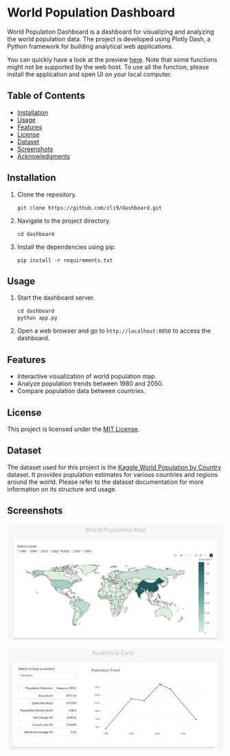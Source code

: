 # World Population Dashboard

World Population Dashboard is a dashboard for visualizing and analyzing the world population data. The project is developed using Plotly Dash, a Python framework for building analytical web applications.

You can quickly have a look at the preview [here](http://zli9.eu.pythonanywhere.com/). Note that some functions might not be supported by the web host. To use all the function, please install the application and open UI on your local computer.

## Table of Contents

- [Installation](#installation)
- [Usage](#usage)
- [Features](#features)
- [License](#license)
- [Dataset](#dataset)
- [Screenshots](#screenshots)
- [Acknowledgments](#acknowledgments)

## Installation

1. Clone the repository.
   ```shell
   git clone https://github.com/zli9/dashboard.git
   ```

2. Navigate to the project directory.
   ```shell
   cd dashboard
   ```

3. Install the dependencies using pip.
   ```shell
   pip install -r requirements.txt
   ```

## Usage

1. Start the dashboard server.
   ```shell
   cd dashboard
   python app.py
   ```

2. Open a web browser and go to `http://localhost:8050` to access the dashboard.

## Features

- Interactive visualization of world population map.
- Analyze population trends between 1980 and 2050.
- Compare population data between countries.

## License

This project is licensed under the [MIT License](https://opensource.org/licenses/MIT).

## Dataset

The dataset used for this project is the [Kaggle World Population by Country](https://www.kaggle.com/datasets/rajkumarpandey02/2023-world-population-by-country) dataset. It provides population estimates for various countries and regions around the world. Please refer to the dataset documentation for more information on its structure and usage.

## Screenshots

![World population map](docs/screenshots/map.png)

![Analytical card](docs/screenshots/card1.png)